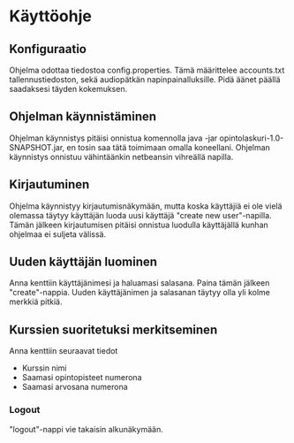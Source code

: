 # Käyttöohje
## Konfiguraatio
Ohjelma odottaa tiedostoa config.properties. Tämä määrittelee accounts.txt tallennustiedoston, sekä audiopätkän napinpainalluksille. Pidä äänet päällä saadaksesi täyden kokemuksen. 
## Ohjelman käynnistäminen
Ohjelman käynnistys pitäisi onnistua komennolla java -jar opintolaskuri-1.0-SNAPSHOT.jar, en tosin saa tätä toimimaan omalla koneellani. Ohjelman käynnistys onnistuu vähintäänkin netbeansin vihreällä napilla. 
## Kirjautuminen
Ohjelma käynnistyy kirjautumisnäkymään, mutta koska käyttäjiä ei ole vielä olemassa täytyy käyttäjän luoda uusi käyttäjä "create new user"-napilla. Tämän jälkeen kirjautumisen pitäisi onnistua luodulla käyttäjällä kunhan ohjelmaa ei suljeta välissä. 
## Uuden käyttäjän luominen 
Anna kenttiin käyttäjänimesi ja haluamasi salasana. Paina tämän jälkeen "create"-nappia. Uuden käyttäjänimen ja salasanan täytyy olla yli kolme merkkiä pitkiä. 
## Kurssien suoritetuksi merkitseminen
Anna kenttiin seuraavat tiedot
* Kurssin nimi
* Saamasi opintopisteet numerona
* Saamasi arvosana numerona

### Logout
"logout"-nappi vie takaisin alkunäkymään. 
